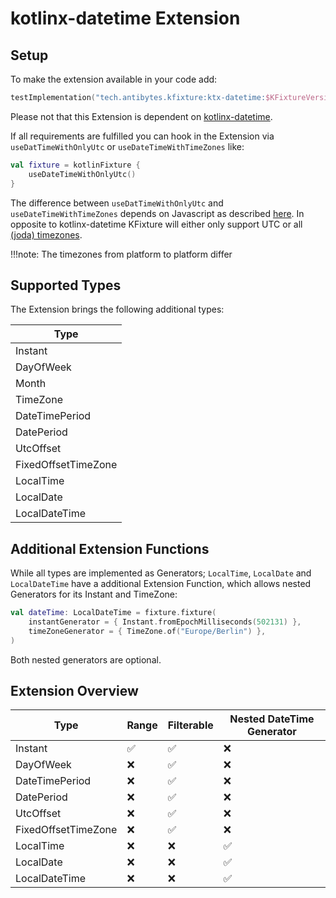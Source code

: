 # kotlinx-datetime Extension
## Setup
To make the extension available in your code add:

```kotlin
testImplementation("tech.antibytes.kfixture:ktx-datetime:$KFixtureVersion")
```

Please not that this Extension is dependent on [kotlinx-datetime](https://github.com/Kotlin/kotlinx-datetime).

If all requirements are fulfilled you can hook in the Extension via `useDatTimeWithOnlyUtc` or `useDateTimeWithTimeZones` like:

```kotlin
val fixture = kotlinFixture {
    useDateTimeWithOnlyUtc()
}
```

The difference between `useDatTimeWithOnlyUtc` and `useDateTimeWithTimeZones` depends on Javascript as described [here](https://github.com/Kotlin/kotlinx-datetime#note-about-time-zones-in-js).
In opposite to kotlinx-datetime KFixture will either only support UTC or all [(joda) timezones](https://www.npmjs.com/package/@js-joda/timezone).

!!!note:
    The timezones from platform to platform differ

## Supported Types
The Extension brings the following additional types:

| Type           |
| -------------- |
|  Instant  |
|  DayOfWeek  |
|  Month  |
|  TimeZone  |
|  DateTimePeriod  |
|  DatePeriod  |
|  UtcOffset  |
|  FixedOffsetTimeZone  |
|  LocalTime  |
|  LocalDate  |
|  LocalDateTime  |

## Additional Extension Functions

While all types are implemented as Generators; `LocalTime`, `LocalDate` and `LocalDateTime` have a additional Extension Function, which allows nested Generators for its Instant and TimeZone:

```kotlin
val dateTime: LocalDateTime = fixture.fixture(
    instantGenerator = { Instant.fromEpochMilliseconds(502131) },
    timeZoneGenerator = { TimeZone.of("Europe/Berlin") },
)
```

Both nested generators are optional.


## Extension Overview

| Type                |  Range  | Filterable | Nested DateTime Generator |
|---------------------| ------- |------------|---------------------------|
| Instant             |   ✅    | ✅          | ❌                        |
| DayOfWeek           |   ❌    | ✅          | ❌                        |
| DateTimePeriod      |   ❌    | ✅          | ❌                        |
| DatePeriod          |   ❌    | ✅          | ❌                        |
| UtcOffset           |   ❌    | ✅          | ❌                        |
| FixedOffsetTimeZone |   ❌    | ✅          | ❌                        |
| LocalTime           |   ❌    | ❌          | ✅                        |
| LocalDate           |   ❌    | ❌          | ✅                        |
| LocalDateTime       |   ❌    | ❌          | ✅                        |
